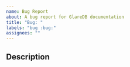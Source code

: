 ```yaml
---
name: Bug Report
about: A bug report for GlareDB documentation
title: "Bug: "
labels: "bug :bug:"
assignees: ""
---
```


## Description
